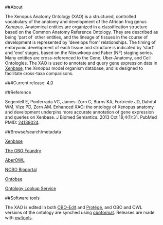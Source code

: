 ##About

The Xenopus Anatomy Ontology (XAO) is a structured, controlled vocabulary of the anatomy and development of the African frog genus *Xenopus*. Anatomical entities are organized in a classification structure based on the Common Anatomy Reference Ontology. They are described as being 'part of' other entities, and the lineage of tissues in the course of development is represented by 'develops from' relationships. The timing of embryonic development of each tissue and structure is indicated by 'start' and 'end' stages, based on the Nieuwkoop and Faber (NF) staging series. Many entities are cross-referenced to the Gene, Uber-Anatomy, and Cell Ontologies. The XAO is used to annotate and query gene expression data in [Xenbase](http://www.xenbase.org/), the *Xenopus* model organism database, and is designed to facilitate cross-taxa comparisons.

###Current release: [4.0](https://raw.githubusercontent.com/xenopus-anatomy/xao/master/xenopus_anatomy.obo)

##Reference

Segerdell E, Ponferrada VG, James-Zorn C, Burns KA, Fortriede JD, Dahdul WM, Vize PD, Zorn AM. Enhanced XAO: the ontology of Xenopus anatomy and development underpins more accurate annotation of gene expression and queries on Xenbase. J Biomed Semantics. 2013 Oct 18;4(1):31. PubMed PMID: [24139024](http://www.ncbi.nlm.nih.gov/pubmed/24139024).

##Browse/search/metadata

[Xenbase](http://www.xenbase.org/anatomy/anatomy.do?method=display&tabId=2)

[The OBO Foundry](http://www.obofoundry.org/ontology/xao.html)

[AberOWL](http://aber-owl.net/ontology/XAO)

[NCBO Bioportal](http://bioportal.bioontology.org/ontologies/XAO)

[Ontobee](http://www.ontobee.org/browser/index.php?o=XAO)

[Ontology Lookup Service](http://www.ebi.ac.uk/ols/beta/ontologies/xao)

##Software tools

The XAO is edited in both [OBO-Edit](http://oboedit.org/) and [Protégé](http://protege.stanford.edu/), and OBO and OWL versions of the ontology are synched using [oboformat](https://github.com/oboformat/oboformat). Releases are made with [owltools](https://github.com/owlcollab/owltools).


